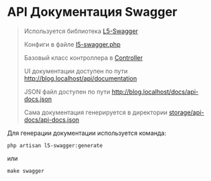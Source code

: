 # API Документация Swagger

> Используется библиотека [L5-Swagger](https://github.com/DarkaOnLine/L5-Swagger)
> 
> Конфиги в файле [l5-swagger.php](../config/l5-swagger.php)
> 
> Базовый класс контроллера в [Controller](../app/Http/Controllers/Controller.php)
>
> UI документации доступен по пути http://blog.localhost/api/documentation
>
> JSON файл доступен по пути http://blog.localhost/docs/api-docs.json
>
> Сама документация генерируется в директории [storage/api-docs/api-docs.json](../storage/api-docs/api-docs.json)

Для генерации документации используется команда:

```shell
php artisan l5-swagger:generate
```

или

```shell
make swagger
```
